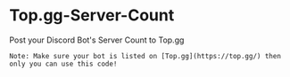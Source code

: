 # Top.gg-Server-Count
Post your Discord Bot's Server Count to Top.gg

`Note: Make sure your bot is listed on [Top.gg](https://top.gg/) then only you can use this code!`
